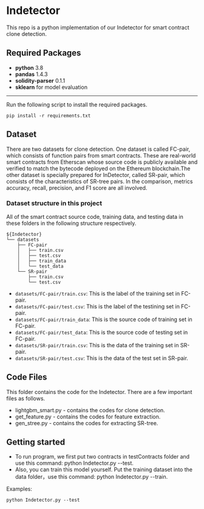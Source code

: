 # Indetector
This repo is a python implementation of our Indetector for smart contract clone detection. 


## Required Packages
* **python** 3.8
* **pandas** 1.4.3
* **solidity-parser** 0.1.1
* **sklearn** for model evaluation
* ****



Run the following script to install the required packages.
```shell
pip install -r requirements.txt
```


## Dataset
There are two datasets for clone detection.
One dataset is called FC-pair, which consists of function pairs from smart contracts.
These are real-world smart contracts from Etherscan whose source code is publicly available and verified to match the bytecode deployed on the Ethereum blockchain.The other dataset is specially prepared for InDetector, called SR-pair, which consists of the characteristics of SR-tree pairs. In the comparison, metrics accuracy, recall, precision, and F1 score are all involved.

### Dataset structure in this project
All of the smart contract source code, training data, and testing data in these folders in the following structure respectively.
```shell
${Indetector}
└── datasets
    ├── FC-pair
    │   ├── train.csv
    │   ├── test.csv
    │   ├── train_data
    │   └── test_data
    └── SR-pair
        ├── train.csv
        └── test.csv

```

* `datasets/FC-pair/train.csv`:  This is the label of the training set in FC-pair.
* `datasets/FC-pair/test.csv`: This is the label of the testining set in FC-pair.
* `datasets/FC-pair/train_data`: This is the source code of training set in FC-pair.
* `datasets/FC-pair/test_data`: This is the source code of testing set in FC-pair.
* `datasets/SR-pair/train.csv`:  This is the data of the training set in SR-pair.
* `datasets/SR-pair/test.csv`:  This is the data of the test set in SR-pair.

## Code Files
This folder contains the code for the Indetector. There are a few important  files as follows.

* lightgbm_smart.py - contains the codes for clone detection.
* get_feature.py - contains the codes for feature extraction.
* gen_stree.py - contains the codes for extracting SR-tree.


## Getting started
* To run program, we first put  two contracts in testContracts folder and use this command: python Indetector.py --test.
* Also, you can train this model yourself. Put the training dataset into the data folder，use this command: python Indetector.py --train.

Examples:
```shell
python Indetector.py --test
```









